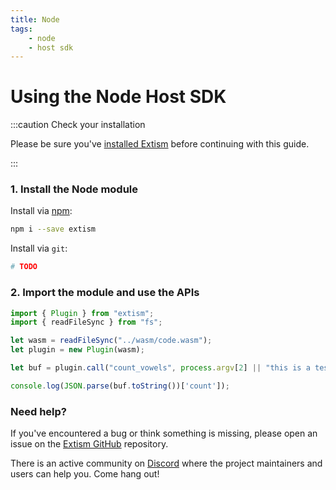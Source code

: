 ```yaml
---
title: Node
tags:
    - node
    - host sdk
---
```


# Using the Node Host SDK


:::caution Check your installation

Please be sure you've [installed Extism](/docs/install) before continuing with this guide.

:::

### 1. Install the Node module

Install via [npm](https://www.npmjs.com/):
```sh
npm i --save extism
```

Install via `git`:
```sh
# TODO
```

### 2. Import the module and use the APIs

```javascript title=app.js
import { Plugin } from "extism";
import { readFileSync } from "fs";

let wasm = readFileSync("../wasm/code.wasm");
let plugin = new Plugin(wasm);

let buf = plugin.call("count_vowels", process.argv[2] || "this is a test");

console.log(JSON.parse(buf.toString())['count']);
```


### Need help?

If you've encountered a bug or think something is missing, please open an issue on the [Extism GitHub](https://github.com/extism/extism) repository.

There is an active community on [Discord](https://discord.gg/cx3usBCWnc) where the project maintainers and users can help you. Come hang out!

